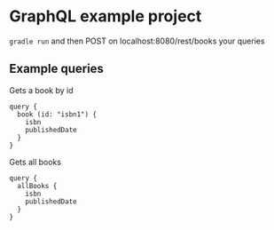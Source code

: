 # GraphQL example project
```gradle run``` and then POST on localhost:8080/rest/books your queries

## Example queries
Gets a book by id
```
query {
  book (id: "isbn1") {
    isbn
    publishedDate
  }
}
```
Gets all books
```
query {
  allBooks {
    isbn
    publishedDate
  }
}
```
